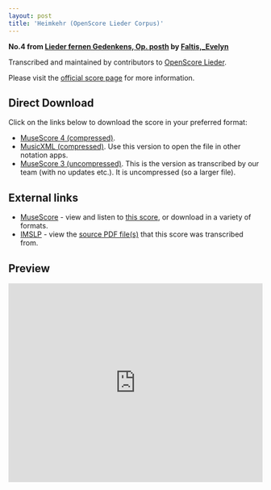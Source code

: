 ```yaml
---
layout: post
title: 'Heimkehr (OpenScore Lieder Corpus)'
---
```


__No.4 from [Lieder fernen Gedenkens, Op. posth](https://fourscoreandmore.org/OpenScore/Faltis%2C_Evelyn/Lieder_fernen_Gedenkens%2C_Op._posth/) by [Faltis,_Evelyn](https://fourscoreandmore.org/OpenScore/Faltis%2C_Evelyn)__

Transcribed and maintained by contributors to [OpenScore Lieder].

Please visit the [official score page] for more information.

[official score page]: https://musescore.com/openscore-lieder-corpus/scores/6598318
[OpenScore Lieder]: https://musescore.com/openscore-lieder-corpus

## Direct Download

Click on the links below to download the score in your preferred format:
- [MuseScore 4 (compressed)](https://fourscoreandmore.org/OpenScore/Faltis%2C_Evelyn/Lieder_fernen_Gedenkens%2C_Op._posth/4_Heimkehr.mscz).
- [MusicXML (compressed)](https://fourscoreandmore.org/OpenScore/Faltis%2C_Evelyn/Lieder_fernen_Gedenkens%2C_Op._posth/4_Heimkehr.mxl). Use this version to open the file in other notation apps.
- [MuseScore 3 (uncompressed)](https://raw.githubusercontent.com/OpenScore/Lieder/refs/heads/main/scores/Faltis%2C_Evelyn/Lieder_fernen_Gedenkens%2C_Op._posth/4_Heimkehr/lc6598318.mscx). This is the version as transcribed by our team (with no updates etc.). It is uncompressed (so a larger file).

## External links

- [MuseScore] - view and listen to [this score][MuseScore], or download in a variety of formats.
- [IMSLP] - view the [source PDF file(s)][IMSLP] that this score was transcribed from.

[MuseScore]: https://musescore.com/score/6598318
[IMSLP]: https://imslp.org/wiki/Special:ReverseLookup/86859

## Preview

<iframe width="100%" height="394" src="https://musescore.com/openscore-lieder-corpus/scores/6598318/embed" frameborder="0" allowfullscreen allow="autoplay; fullscreen"></iframe>
